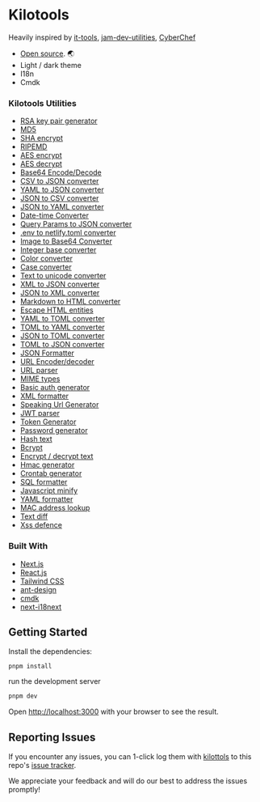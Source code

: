 # Kilotools

Heavily inspired by [it-tools](https://github.com/CorentinTh/it-tools), [jam-dev-utilities](https://github.com/jamdotdev/jam-dev-utilities), [CyberChef](https://github.com/gchq/CyberChef)

- [Open source](https://github.com/giscus/giscus). 🌏
- Light / dark theme
- I18n
- Cmdk

### Kilotools Utilities 

- [RSA key pair generator](https://kilotools.com/crypto/rsa-key-pair-generator)
- [MD5](https://kilotools.com/crypto/md5)
- [SHA encrypt](https://kilotools.com/crypto/sha1)
- [RIPEMD](https://kilotools.com/crypto/ripemd)
- [AES encrypt](https://kilotools.com/crypto/aes-encrypt)
- [AES decrypt](https://kilotools.com/crypto/aes-decrypt)
- [Base64 Encode/Decode](https://kilotools.com/converter/base-64-encoder)
- [CSV to JSON converter](https://kilotools.com/converter/csv-to-json)
- [YAML to JSON converter](https://kilotools.com/converter/yaml-to-json)
- [JSON to CSV converter](https://kilotools.com/converter/json-to-csv)
- [JSON to YAML converter](https://kilotools.com/converter/json-to-yaml)
- [Date-time Converter](https://kilotools.com/converter/date-time-converter)
- [Query Params to JSON converter](https://kilotools.com/converter/query-params-to-json)
- [.env to netlify.toml converter](https://kilotools.com/converter/env-to-netlify-toml)
- [Image to Base64 Converter](https://kilotools.com/converter/image-to-base64)
- [Integer base converter](https://kilotools.com/converter/integer-base-converter)
- [Color converter](https://kilotools.com/converter/color-converter)
- [Case converter](https://kilotools.com/converter/case-converter)
- [Text to unicode converter](https://kilotools.com/converter/text-to-unicode)
- [XML to JSON converter](https://kilotools.com/converter/xml-to-json)
- [JSON to XML converter](https://kilotools.com/converter/json-to-xml)
- [Markdown to HTML converter](https://kilotools.com/converter/markdown-to-html)
- [Escape HTML entities](https://kilotools.com/converter/escape-html-entities)
- [YAML to TOML converter](https://kilotools.com/converter/yaml-to-toml)
- [TOML to YAML converter](https://kilotools.com/converter/toml-to-yaml)
- [JSON to TOML converter](https://kilotools.com/converter/json-to-toml)
- [TOML to JSON converter](https://kilotools.com/converter/toml-to-json)
- [JSON Formatter](https://kilotools.com/web/json-formatter)
- [URL Encoder/decoder](https://kilotools.com/web/url-encoder)
- [URL parser](https://kilotools.com/web/url-parser)
- [MIME types](https://kilotools.com/web/mime-types)
- [Basic auth generator](https://kilotools.com/web/basic-auth-generator)
- [XML formatter](https://kilotools.com/web/xml-formatter)
- [Speaking Url Generator](https://kilotools.com/web/speaking-url-generator)
- [JWT parser](https://kilotools.com/dev/jwt-parser)
- [Token Generator](https://kilotools.com/dev/token-generator)
- [Password generator](https://kilotools.com/dev/password-generator)
- [Hash text](https://kilotools.com/dev/hash-text)
- [Bcrypt](https://kilotools.com/dev/bcrypt)
- [Encrypt / decrypt text](https://kilotools.com/dev/encrypt-text)
- [Hmac generator](https://kilotools.com/dev/hmac-generator)
- [Crontab generator](https://kilotools.com/dev/crontab-generator)
- [SQL formatter](https://kilotools.com/dev/sql-formatter)
- [Javascript minify](https://kilotools.com/dev/javascript-minify)
- [YAML formatter](https://kilotools.com/dev/yaml-formatter)
- [MAC address lookup](https://kilotools.com/net/mac-address-lookup)
- [Text diff](https://kilotools.com/text/text-diff)
- [Xss defence](https://kilotools.com/security/xss-defence)



### Built With

- [Next.js](https://nextjs.org/)
- [React.js](https://reactjs.org/)
- [Tailwind CSS](https://tailwindcss.com/)
- [ant-design](https://github.com/ant-design/ant-design)
- [cmdk](https://cmdk.paco.me/)
- [next-i18next](https://github.com/i18next/next-i18next)





## Getting Started

Install the dependencies:

```
pnpm install
```

run the development server

```bash
pnpm dev
```

Open [http://localhost:3000](http://localhost:3000) with your browser to see the result.



## Reporting Issues

If you encounter any issues, you can 1-click log them with [kilottols](https://kilotools.com/)  to this repo's [issue tracker](https://github.com/C-Nikola/kilotools/issues).

We appreciate your feedback and will do our best to address the issues promptly!
